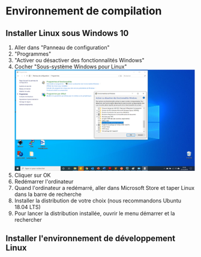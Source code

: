 # Environnement de compilation
  
## Installer Linux sous Windows 10  
1. Aller dans "Panneau de configuration"  
2. "Programmes"  
3. "Activer ou désactiver des fonctionnalités Windows"
4. Cocher "Sous-système Windows pour Linux"   <img src="fonctionnalites_windows.png">
5. Cliquer sur OK
6. Redémarrer l'ordinateur
7. Quand l'ordinateur a redémarré, aller dans Microsoft Store et taper Linux dans la barre de recherche  
8. Installer la distribution de votre choix (nous recommandons Ubuntu 18.04 LTS)  
9. Pour lancer la distribution installée, ouvrir le menu démarrer et la rechercher  

## Installer l'environnement de développement Linux


